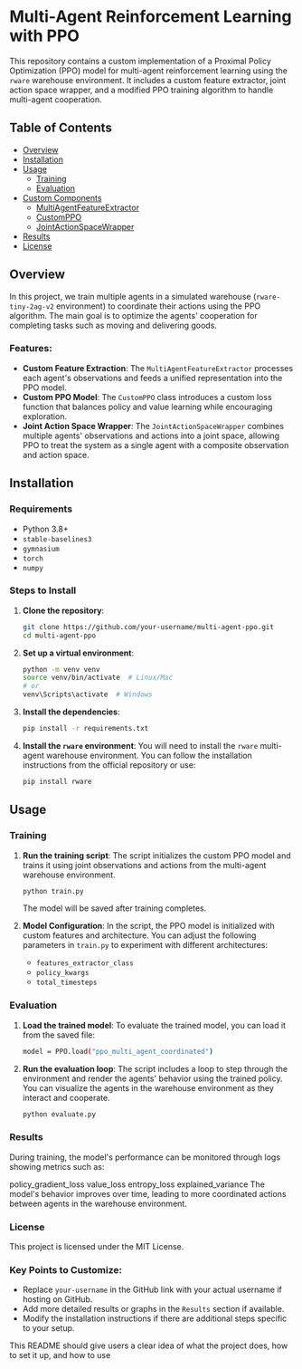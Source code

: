 # Multi-Agent Reinforcement Learning with PPO

This repository contains a custom implementation of a Proximal Policy Optimization (PPO) model for multi-agent reinforcement learning using the `rware` warehouse environment. It includes a custom feature extractor, joint action space wrapper, and a modified PPO training algorithm to handle multi-agent cooperation.

## Table of Contents
- [Overview](#overview)
- [Installation](#installation)
- [Usage](#usage)
  - [Training](#training)
  - [Evaluation](#evaluation)
- [Custom Components](#custom-components)
  - [MultiAgentFeatureExtractor](#multiagentfeatureextractor)
  - [CustomPPO](#customppo)
  - [JointActionSpaceWrapper](#jointactionspacewrapper)
- [Results](#results)
- [License](#license)

## Overview

In this project, we train multiple agents in a simulated warehouse (`rware-tiny-2ag-v2` environment) to coordinate their actions using the PPO algorithm. The main goal is to optimize the agents' cooperation for completing tasks such as moving and delivering goods.

### Features:
- **Custom Feature Extraction**: The `MultiAgentFeatureExtractor` processes each agent's observations and feeds a unified representation into the PPO model.
- **Custom PPO Model**: The `CustomPPO` class introduces a custom loss function that balances policy and value learning while encouraging exploration.
- **Joint Action Space Wrapper**: The `JointActionSpaceWrapper` combines multiple agents' observations and actions into a joint space, allowing PPO to treat the system as a single agent with a composite observation and action space.

## Installation

### Requirements

- Python 3.8+
- `stable-baselines3`
- `gymnasium`
- `torch`
- `numpy`

### Steps to Install

1. **Clone the repository**:
    ```bash
    git clone https://github.com/your-username/multi-agent-ppo.git
    cd multi-agent-ppo
    ```

2. **Set up a virtual environment**:
    ```bash
    python -m venv venv
    source venv/bin/activate  # Linux/Mac
    # or
    venv\Scripts\activate  # Windows
    ```

3. **Install the dependencies**:
    ```bash
    pip install -r requirements.txt
    ```

4. **Install the `rware` environment**:
    You will need to install the `rware` multi-agent warehouse environment. You can follow the installation instructions from the official repository or use:
    ```bash
    pip install rware
    ```

## Usage

### Training

1. **Run the training script**:
    The script initializes the custom PPO model and trains it using joint observations and actions from the multi-agent warehouse environment.

    ```bash
    python train.py
    ```

    The model will be saved after training completes.

2. **Model Configuration**:
    In the script, the PPO model is initialized with custom features and architecture. You can adjust the following parameters in `train.py` to experiment with different architectures:
    - `features_extractor_class`
    - `policy_kwargs`
    - `total_timesteps`

### Evaluation

1. **Load the trained model**:
    To evaluate the trained model, you can load it from the saved file:

    ```bash
    model = PPO.load("ppo_multi_agent_coordinated")
    ```

2. **Run the evaluation loop**:
    The script includes a loop to step through the environment and render the agents' behavior using the trained policy. You can visualize the agents in the warehouse environment as they interact and cooperate.

    ```bash
    python evaluate.py
    ```

### Results
During training, the model's performance can be monitored through logs showing metrics such as:

policy_gradient_loss
value_loss
entropy_loss
explained_variance
The model's behavior improves over time, leading to more coordinated actions between agents in the warehouse environment.

### License
This project is licensed under the MIT License.

### Key Points to Customize:
- Replace `your-username` in the GitHub link with your actual username if hosting on GitHub.
- Add more detailed results or graphs in the `Results` section if available.
- Modify the installation instructions if there are additional steps specific to your setup.

This README should give users a clear idea of what the project does, how to set it up, and how to use 
